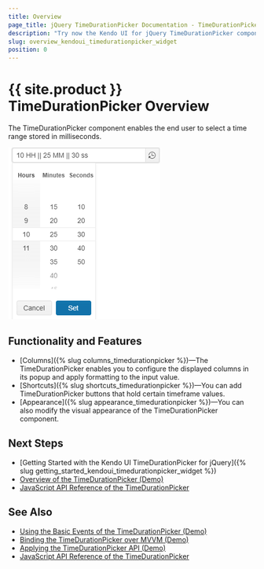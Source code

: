 ```yaml
---
title: Overview
page_title: jQuery TimeDurationPicker Documentation - TimeDurationPicker Overview
description: "Try now the Kendo UI for jQuery TimeDurationPicker component providing a number of features such as styling options, formatting settings, and columns."
slug: overview_kendoui_timedurationpicker_widget
position: 0
---
```


# {{ site.product }} TimeDurationPicker Overview

The TimeDurationPicker component enables the end user to select a time range stored in milliseconds.

![Kendo UI for jQuery TimeDurationPicker Overview](images/timedurationpicker-overview.png)

## Functionality and Features

* [Columns]({% slug columns_timedurationpicker %})&mdash;The TimeDurationPicker enables you to configure the displayed columns in its popup and apply formatting to the input value.
* [Shortcuts]({% slug shortcuts_timedurationpicker %})&mdash;You can add TimeDurationPicker buttons that hold certain timeframe values.
* [Appearance]({% slug appearance_timedurationpicker %})&mdash;You can also modify the visual appearance of the TimeDurationPicker component.

## Next Steps

* [Getting Started with the Kendo UI TimeDurationPicker for jQuery]({% slug getting_started_kendoui_timedurationpicker_widget %})
* [Overview of the TimeDurationPicker (Demo)](https://demos.telerik.com/kendo-ui/timedurationpicker/index)
* [JavaScript API Reference of the TimeDurationPicker](/api/javascript/ui/timedurationpicker)

## See Also

* [Using the Basic Events of the TimeDurationPicker (Demo)](https://demos.telerik.com/kendo-ui/timedurationpicker/events)
* [Binding the TimeDurationPicker over MVVM (Demo)](https://demos.telerik.com/kendo-ui/timedurationpicker/mvvm)
* [Applying the TimeDurationPicker API (Demo)](https://demos.telerik.com/kendo-ui/timedurationpicker/api)
* [JavaScript API Reference of the TimeDurationPicker](/api/javascript/ui/timedurationpicker)
